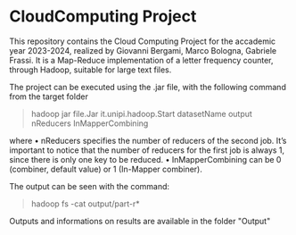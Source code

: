 # CloudComputing Project

This repository contains the Cloud Computing Project for the accademic year 2023-2024, realized by Giovanni Bergami, Marco Bologna, Gabriele Frassi.
It is a Map-Reduce implementation of a letter frequency counter, through Hadoop, suitable for large text files.

The project can be executed using the .jar file, with the following command from the target folder
> hadoop jar file.Jar it.unipi.hadoop.Start datasetName output nReducers InMapperCombining

where
• nReducers specifies the number of reducers of the second job. It’s important to notice that the number of reducers for the first job is always 1, since there is only one key to be reduced.
• InMapperCombining can be 0 (combiner, default value) or 1 (In-Mapper combiner).

The output can be seen with the command:
> hadoop fs -cat output/part-r*

Outputs and informations on results are available in the folder "Output"